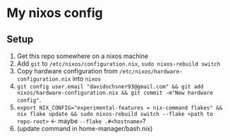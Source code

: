 # My nixos config

## Setup

1. Get this repo somewhere on a nixos machine
2. Add `git` to `/etc/nixos/configuration.nix`, `sudo nixos-rebuild switch`
3. Copy hardware configuration from `/etc/nixos/hardware-configuration.nix` into `nixos`
4. `git config user.email "davidochsner93@gmail.com" && git add nixos/hardware-configuration.nix && git commit -m"New hardware config"`.
5. `export NIX_CONFIG="experimental-features = nix-command flakes" && nix flake update && sudo nixos-rebuild switch --flake <path to repo-root>`  <- maybe `--flake .#<hostname>`?
6. (update command in home-manager/bash.nix)
